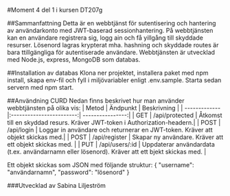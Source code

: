 #Moment 4 del 1 i kursen DT207g

##Sammanfattning
Detta är en webbtjänst för sutentisering och hantering av användarkonto med JWT-baserad sessionhantering. På webbtjänsten kan en användare registrera sig, logg ain och få yillgång till skyddade resurser. Lösenord lagras krypterat mha. hashning och skyddade routes är bara ttillgängliga för autentiserade användare. Webbtjänsten är utvecklad med Node.js, express, MongoDB som databas.

##Installation av databas
Klona ner projektet, installera paket med npm install, skapa env-fil och fyll i miljövariabler enligt .env.sample. Starta sedan servern med npm start.

##Användning CURD
Nedan finns beskrivet hur man använder webbtjänsten på olika vis:
| Metod         | Ändpunkt                 | Beskrivning      |
| ------------- |:------------------------:| ----------------:|
| GET           | /api/protected          | Åtkomst till en skyddad resurs. Kräver JWT-token i Authorization-headern.|
| POST           | /api/login      |   	Loggar in användare och returnerar en JWT-token. Kräver att objekt skickas med.|
| POST          | /api/register     |    Skapar ny användare. Kräver att ett objekt skickas med. |
| PUT           | /api/users/:id    |    Uppdaterar användardata (t.ex. användarnamn eller lösenord). Kräver att ett bjekt skickas med. |



Ett objekt skickas som JSON med följande struktur:
{
  "username": "användarnamn",
  "password": "lösenord"
}

###Utvecklad av
Sabina Liljeström
